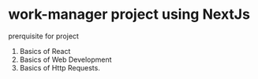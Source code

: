 # work-manager project using NextJs

prerquisite for project
1. Basics of React
2. Basics of Web Development
3. Basics of Http Requests.
